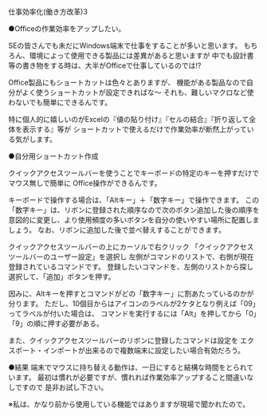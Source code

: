 仕事効率化(働き方改革)3

●Officeの作業効率をアップしたい。

SEの皆さんでも未だにWindows端末で仕事をすることが多いと思います。 もちろん、環境によって使用できる製品には差異があると思いますが 中でも設計書等の書き物をする時は、大半がOfficeで仕事しているのでは!?

Office製品にもショートカットは色々とありますが、 機能がある製品なので自分がよく使うショートカットが設定できればな～ それも、難しいマクロなど使わないでも簡単にできるんです。

特に個人的に嬉しいのがExcelの『値の貼り付け』『セルの結合』『折り返して全体を表示する』等が ショートカットで使えるだけで作業効率が断然上がっている気がします。

●自分用ショートカット作成

クイックアクセスツールバーを使うことでキーボードの特定のキーを押すだけでマウス無しで簡単に Office操作ができるんです。

キーボードで操作する場合は、「Altキー」＋「数字キー」で操作できます。 この「数字キー」は、リボンに登録された順序なので次のボタン追加した後の順序を 意図的に変更し、より使用頻度の多いボタンを自分の使いやすい場所に配置しましょう。 なお、リボンに追加した後で並べ替えすることができます。

クイックアクセスツールバーの上にカーソルで右クリック 「クイックアクセスツールバーのユーザー設定」を選択し 左側がコマンドのリストで、右側が現在登録されているコマンドです。 登録したいコマンドを、左側のリストから探し選択して、「追加」ボタンを押す。

因みに、Altキーを押すとコマンドがどの「数字キー」に割あたっているのかが分ります。 ただし、10個目からはアイコンのラベルが2ケタとなり例えば「09」ってラベルが付いた場合は、 コマンドを実行するには「Alt」を押してから「0」「9」の順に押す必要がある。

また、クイックアクセスツールバーのリボンに登録したコマンドは設定を エクスポート・インポートが出来るので複数端末に設定したい場合有効だろう。

●結果 端末でマウスに持ち替える動作は、一日にすると結構な時間をとられています。 最初は慣れが必要ですが、慣れれば作業効率アップすること間違いなしですので 是非お試し下さい。

※私は、かなり前から使用している機能ではありますが現場で聞かれたので。
